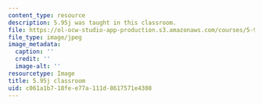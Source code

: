 ```yaml
---
content_type: resource
description: 5.95j was taught in this classroom.
file: https://ol-ocw-studio-app-production.s3.amazonaws.com/courses/5-95j-teaching-college-level-science-and-engineering-fall-2015/c061a1b718fee77a111d8617571e4308_5-95-classroom.jpg
file_type: image/jpeg
image_metadata:
  caption: ''
  credit: ''
  image-alt: ''
resourcetype: Image
title: 5.95j classroom
uid: c061a1b7-18fe-e77a-111d-8617571e4308
---
```

